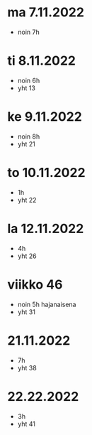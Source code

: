 # ma 7.11.2022
- noin 7h

# ti 8.11.2022
- noin 6h
- yht 13
 
# ke 9.11.2022
- noin 8h
- yht 21

# to 10.11.2022
- 1h
- yht 22

# la 12.11.2022
- 4h
- yht 26

# viikko 46
- noin 5h hajanaisena
- yht 31

# 21.11.2022
- 7h
- yht 38

# 22.22.2022
- 3h
- yht 41
